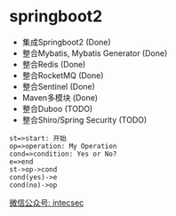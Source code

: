 # springboot2


- 集成Springboot2 (Done) 
- 整合Mybatis, Mybatis Generator (Done)
- 整合Redis (Done)
- 整合RocketMQ (Done)
- 整合Sentinel (Done)
- Maven多模块 (Done)
- 整合Duboo (TODO)
- 整合Shiro/Spring Security (TODO)


```flow
st=>start: 开始
op=>operation: My Operation
cond=>condition: Yes or No?
e=>end
st->op->cond
cond(yes)->e
cond(no)->op
```

[微信公众号: intecsec](http://www.intecsec.com)
